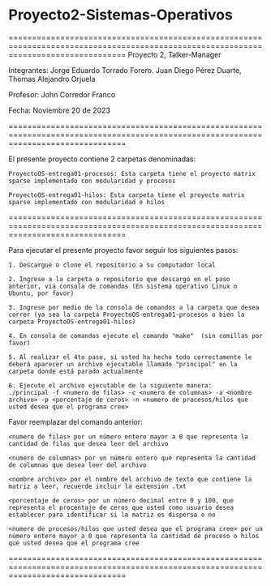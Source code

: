 # Proyecto2-Sistemas-Operativos

=====================================================================================================================================
Proyecto 2, Talker-Manager

Integrantes: Jorge Eduardo Torrado Forero. Juan Diego Pérez Duarte, Thomas Alejandro Orjuela

Profesor: John Corredor Franco

Fecha: Noviembre 20 de 2023

=====================================================================================================================================

El presente proyecto contiene 2 carpetas denominadas:

	ProyectoOS-entrega01-procesos: Esta carpeta tiene el proyecto matrix sparse implementado con modularidad y procesos

	ProyectoOS-entrega01-hilos: Esta carpeta tiene el proyecto matrix sparse implementado con modularidad e hilos


=====================================================================================================================================


Para ejecutar el presente proyecto favor seguir los siguientes pasos:

	1. Descargue o clone el repositorio a su computador local

	2. Ingrese a la carpeta o repositorio que descargó en el paso anterior, via consola de comandos (En sistema operativo Linux o Ubuntu, por favor)

	3. Ingrese por medio de la consola de comandos a la carpeta que desea correr (ya sea la carpeta ProyectoOS-entrega01-procesos o bien la carpeta ProyectoOS-entrega01-hilos)

	4. En consola de comandos ejecute el comando "make"  (sin comillas por favor)

	5. Al realizar el 4to paso, si usted ha hecho todo correctamente le deberá aparecer un archivo ejecutable llamado "principal" en la carpeta donde está parado actualmente

	6. Ejecute el archivo ejecutable de la siguiente manera:
	./principal -f <numero de filas> -c <numero de columnas> -a <nombre archivo> -p <porcentaje de ceros> -n <numero de procesos/hilos que usted desea que el programa cree>




Favor reemplazar del comando anterior:


	<numero de filas> por un número entero mayor a 0 que representa la cantidad de filas que desea leer del archivo

	<numero de columnas> por un número entero que representa la cantidad de columnas que desea leer del archivo

	<nombre archivo> por el nombre del archivo de texto que contiene la matriz a leer, recuerde incluir la extensión .txt

	<porcentaje de ceros> por un número decimal entre 0 y 100, que representa el procentaje de ceros que usted como usuario desea establecer para identificar si la matriz es dispersa o no

	<numero de procesos/hilos que usted desea que el programa cree> por un número entero mayor a 0 que representa la cantidad de proceso o hilos que usted desea que el programa cree
=====================================================================================================================================
